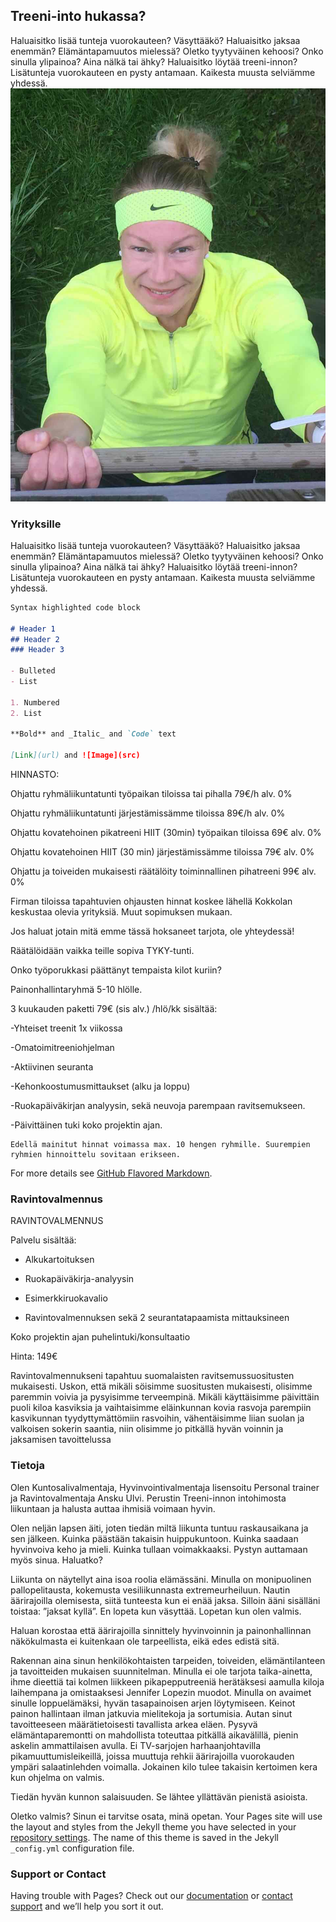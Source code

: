 ## Treeni-into hukassa?

Haluaisitko lisää tunteja vuorokauteen? Väsyttääkö? Haluaisitko jaksaa enemmän?   Elämäntapamuutos mielessä? Oletko tyytyväinen kehoosi? Onko sinulla ylipainoa? Aina nälkä tai ähky? Haluaisitko löytää treeni-innon? Lisätunteja vuorokauteen en pysty antamaan. Kaikesta muusta selviämme yhdessä.
![Image](omakuva.jpg)

### Yrityksille

Haluaisitko lisää tunteja vuorokauteen? Väsyttääkö? Haluaisitko jaksaa enemmän?   Elämäntapamuutos mielessä? Oletko tyytyväinen kehoosi? Onko sinulla ylipainoa? Aina nälkä tai ähky? Haluaisitko löytää treeni-innon? Lisätunteja vuorokauteen en pysty antamaan. Kaikesta muusta selviämme yhdessä.

```markdown
Syntax highlighted code block

# Header 1
## Header 2
### Header 3

- Bulleted
- List

1. Numbered
2. List

**Bold** and _Italic_ and `Code` text

[Link](url) and ![Image](src)
```
HINNASTO:

Ohjattu ryhmäliikuntatunti työpaikan tiloissa tai pihalla 79€/h alv. 0%                    

Ohjattu ryhmäliikuntatunti järjestämissämme tiloissa 89€/h alv. 0%

Ohjattu kovatehoinen pikatreeni HIIT (30min) työpaikan tiloissa 69€ alv. 0%

Ohjattu kovatehoinen HIIT (30 min) järjestämissämme tiloissa 79€ alv. 0%

Ohjattu ja toiveiden mukaisesti räätälöity toiminnallinen pihatreeni 99€ alv. 0%

Firman tiloissa tapahtuvien ohjausten hinnat koskee lähellä Kokkolan keskustaa olevia yrityksiä. Muut sopimuksen mukaan.

Jos haluat jotain mitä emme tässä hoksaneet tarjota, ole yhteydessä!

Räätälöidään vaikka teille sopiva TYKY-tunti. 


Onko työporukkasi päättänyt tempaista kilot kuriin?

Painonhallintaryhmä 5-10 hlölle.

3 kuukauden paketti 79€ (sis alv.) /hlö/kk sisältää:

-Yhteiset treenit 1x viikossa

-Omatoimitreeniohjelman

-Aktiivinen seuranta

-Kehonkoostumusmittaukset (alku ja loppu)

-Ruokapäiväkirjan analyysin, sekä neuvoja parempaan ravitsemukseen.

-Päivittäinen tuki koko projektin ajan.

```
Edellä mainitut hinnat voimassa max. 10 hengen ryhmille. Suurempien ryhmien hinnoittelu sovitaan erikseen.
```


For more details see [GitHub Flavored Markdown](https://guides.github.com/features/mastering-markdown/).

### Ravintovalmennus

RAVINTOVALMENNUS

Palvelu sisältää:

- Alkukartoituksen

- Ruokapäiväkirja-analyysin

- Esimerkkiruokavalio

- Ravintovalmennuksen sekä 2 seurantatapaamista mittauksineen

Koko projektin ajan puhelintuki/konsultaatio

Hinta: 149€

Ravintovalmennukseni tapahtuu suomalaisten ravitsemussuositusten mukaisesti. Uskon, että mikäli söisimme suositusten mukaisesti, olisimme paremmin voivia ja pysyisimme terveempinä. Mikäli käyttäisimme päivittäin puoli kiloa kasviksia ja vaihtaisimme eläinkunnan kovia rasvoja parempiin kasvikunnan tyydyttymättömiin rasvoihin, vähentäisimme liian suolan ja valkoisen sokerin saantia, niin olisimme jo pitkällä hyvän voinnin ja jaksamisen tavoittelussa

### Tietoja

Olen Kuntosalivalmentaja, Hyvinvointivalmentaja lisensoitu Personal trainer ja Ravintovalmentaja Ansku Ulvi.  Perustin Treeni-innon intohimosta liikuntaan ja halusta auttaa ihmisiä voimaan hyvin. 

Olen neljän lapsen äiti, joten tiedän miltä liikunta tuntuu raskausaikana ja sen jälkeen. Kuinka päästään takaisin huippukuntoon. Kuinka saadaan hyvinvoiva keho ja mieli. Kuinka tullaan voimakkaaksi. Pystyn auttamaan myös sinua. Haluatko?

Liikunta on näytellyt aina isoa roolia elämässäni. Minulla on monipuolinen pallopelitausta, kokemusta vesiliikunnasta extremeurheiluun. Nautin äärirajoilla olemisesta, siitä tunteesta kun ei enää jaksa. Silloin ääni sisälläni toistaa: ”jaksat kyllä”. En lopeta kun väsyttää. Lopetan kun olen valmis.

Haluan korostaa että äärirajoilla sinnittely hyvinvoinnin ja painonhallinnan näkökulmasta ei kuitenkaan ole tarpeellista, eikä edes edistä sitä.

Rakennan aina sinun henkilökohtaisten tarpeiden, toiveiden, elämäntilanteen ja tavoitteiden mukaisen suunnitelman. Minulla ei ole tarjota taika-ainetta, ihme dieettiä tai kolmen liikkeen pikapepputreeniä herätäksesi aamulla kiloja laihempana ja omistaaksesi Jennifer Lopezin muodot. Minulla on avaimet sinulle loppuelämäksi, hyvän tasapainoisen arjen löytymiseen. Keinot painon hallintaan ilman jatkuvia mielitekoja ja sortumisia. Autan sinut tavoitteeseen määrätietoisesti tavallista arkea eläen. Pysyvä elämäntaparemontti on mahdollista toteuttaa pitkällä aikavälillä,  pienin askelin ammattilaisen avulla. Ei TV-sarjojen harhaanjohtavilla pikamuuttumisleikeillä, joissa muuttuja rehkii äärirajoilla vuorokauden ympäri salaatinlehden voimalla. Jokainen kilo tulee takaisin kertoimen kera kun ohjelma on valmis.

 

Tiedän hyvän kunnon salaisuuden. Se lähtee yllättävän pienistä asioista.

Oletko valmis? Sinun ei tarvitse osata, minä opetan.
Your Pages site will use the layout and styles from the Jekyll theme you have selected in your [repository settings](https://github.com/vesaul/treeniintoweb/settings). The name of this theme is saved in the Jekyll `_config.yml` configuration file.

### Support or Contact

Having trouble with Pages? Check out our [documentation](https://docs.github.com/categories/github-pages-basics/) or [contact support](https://github.com/contact) and we’ll help you sort it out.
